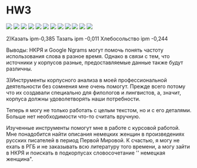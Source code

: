 # HW3
![](1.png)
![](2.png)
![](3.png)
![](4.png)
![](5.png)
![](6.png)
![](grafik1.png)
![](grafik2.png)
![](grafik3.png)
![](grafik4.png)
![](grafik5.png)
![](grafik6.png)

2)Казать ipm-0,385
Тазать ipm -0,011
Хлебосольство ipm -0,244

Выводы: 
НКРЯ и Google Ngrams могут помочь понять частоту использования слова в разное время. Однако в связи с тем, что источники у корпусов разные, предоставляемые данные также будут различны.

3)Инструменты корпусного анализа в моей профессиональной деятельности без сомнения мне очень помогут. Прежде всего потому что их создавали специально для филологов и лингвистов, а, значит, корпуса должны удоволетворять наши потребности.

Теперь я могу не только работать с целым текстом, но и с его деталями. Больше нет необходимости что-то считать вручную.

Изученные инструменты помогут мне в работе с курсовой работой. Мне понадобится найти описания немецких женщин в произведениях русских писателей в период Первой Мировой. К счастью, я могу не ехать в РГБ и не заказывать всю литературу того времени, а могу зайти в НКРЯ и поискать в подкорпусах словосочетание '' немецкая женщина".
